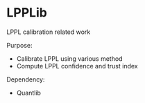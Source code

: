 # LPPLib
LPPL calibration related work


Purpose:
- Calibrate LPPL using various method
- Compute LPPL confidence and trust index

Dependency:
- Quantlib
